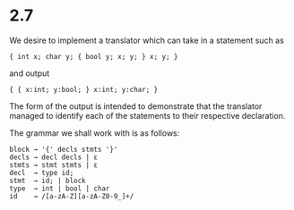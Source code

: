 # 2.7

We desire to implement a translator which can take in a statement such as

    { int x; char y; { bool y; x; y; } x; y; }

and output

    { { x:int; y:bool; } x:int; y:char; }

The form of the output is intended to demonstrate that the translator
managed to identify each of the statements to their respective declaration.

The grammar we shall work with is as follows:

    block → '{' decls stmts '}'
    decls → decl decls | ε
    stmts → stmt stmts | ε
    decl  → type id;
    stmt  → id; | block
    type  → int | bool | char
    id    → /[a-zA-Z][a-zA-Z0-9_]+/
